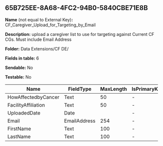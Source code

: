 ## 65B725EE-8A68-4FC2-94B0-5840CBE71E8B

**Name** (not equal to External Key)**:** CF_Caregiver_Upload_for_Targeting_by_Email

**Description:** upload a caregiver list to use for targeting against Current CF CGs. Must include Email Address

**Folder:** Data Extensions/CF DE/

**Fields in table:** 6

**Sendable:** No

**Testable:** No

| Name | FieldType | MaxLength | IsPrimaryKey | IsNullable | DefaultValue |
| --- | --- | --- | --- | --- | --- |
| HowAffectedbyCancer | Text | 50 | - | + |  |
| FacilityAffiliation | Text | 50 | - | + |  |
| UploadedDate | Date |  | - | + | GetDate() |
| Email | EmailAddress | 254 | - | - |  |
| FirstName | Text | 100 | - | + |  |
| LastName | Text | 100 | - | + |  |
